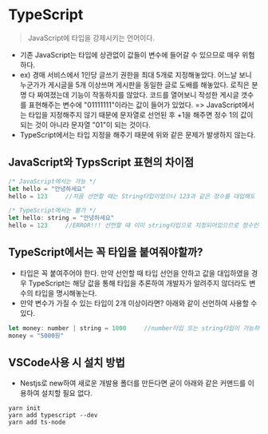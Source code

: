 # TypeScript
> JavaScript에 타입을 강제시키는 언어이다.

- 기존 JavaScript는 타입에 상관없이 값들이 변수에 들어갈 수 있으므로 매우 위험하다.
- ex) 경매 서비스에서 1인당 글쓰기 권한을 최대 5개로 지정해놓았다. 어느날 보니 누군가가 게시글을 5개 이상쓰며 게시판을 동일한 글로 도배를 해놓았다. 로직은 분명 다 짜여졌는데 기능이 작동하지를 않았다. 코드를 열어보니 작성한 게시글 갯수를 표현해주는 변수에 "01111111"이라는 값이 들어가 있었다. => JavaScript에서는 타입을 지정해주지 않기 때문에 문자열로 선언된 후 +1을 해주면 정수 1의 값이 되는 것이 아니라 문자열 "01"이 되는 것이다.
- TypeScript에서는 타입 지정을 해주기 때문에 위와 같은 문제가 발생하지 않는다.

## JavaScript와 TypsScript 표현의 차이점
```javascript
/* JavaScript에서는 가능 */
let hello = "안녕하세요"
hello = 123     //처음 선언할 때는 String타입이었으나 123과 같은 정수를 대입해도 전혀 문제가 되지 않는다.

/* TypeScript에서는 불가 */
let hello: string = "안녕하세요"
hello = 123     //ERROR!!! 선언할 때 이미 string타입으로 지정되어있으므로 정수인 123을 대입할 수 없다.
```

## TypeScript에서는 꼭 타입을 붙여줘야할까?
- 타입은 꼭 붙여주어야 한다. 만약 선언할 때 타입 선언을 안하고 값을 대입하였을 경우 TypeScript는 해당 값을 통해 타입을 추론하여 개발자가 알려주지 않더라도 변수의 타입을 명시해놓는다.
- 만약 변수가 가질 수 있는 타입이 2개 이상이라면? 아래와 같이 선언하여 사용할 수 있다.
```javascript
let money: number | string = 1000     //number타입 또는 string타입이 가능하다.
money = "5000원"
```

## VSCode사용 시 설치 방법
- Nestjs로 new하여 새로운 개발용 폴더를 만든다면 굳이 아래와 같은 커맨드를 이용하여 설치할 필요 없다.
```text
yarn init
yarn add typescript --dev
yarn add ts-node
```
